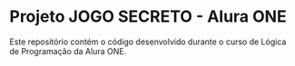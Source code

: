 <!DOCTYPE html>
<html lang="pt-BR">
<head>
    <meta charset="UTF-8">
    <meta name="viewport" content="width=device-width, initial-scale=1.0">
 </head>
<body>
    <h1>Projeto JOGO SECRETO - Alura ONE</h1>
    <p>Este repositório contém o código desenvolvido durante o curso de Lógica de Programação da Alura ONE.</p>

</body>
</html>
